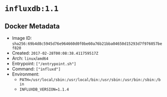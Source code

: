 # `influxdb:1.1`

## Docker Metadata

- Image ID: `sha256:69b4d8c5945d76e964660d0f0be60a76b21bba04650d15293d7f976057bef820`
- Created: `2017-02-28T00:08:38.411759517Z`
- Arch: `linux`/`amd64`
- Entrypoint: `["/entrypoint.sh"]`
- Command: `["influxd"]`
- Environment:
  - `PATH=/usr/local/sbin:/usr/local/bin:/usr/sbin:/usr/bin:/sbin:/bin`
  - `INFLUXDB_VERSION=1.1.4`
